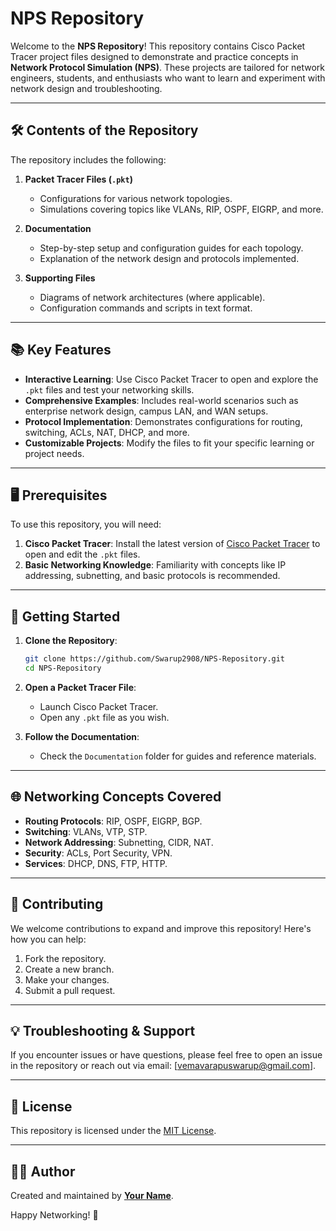 # NPS Repository

Welcome to the **NPS Repository**! This repository contains Cisco Packet Tracer project files designed to demonstrate and practice concepts in **Network Protocol Simulation (NPS)**. These projects are tailored for network engineers, students, and enthusiasts who want to learn and experiment with network design and troubleshooting.

---

## 🛠️ Contents of the Repository

The repository includes the following:

1. **Packet Tracer Files (`.pkt`)**
   - Configurations for various network topologies.
   - Simulations covering topics like VLANs, RIP, OSPF, EIGRP, and more.

2. **Documentation**
   - Step-by-step setup and configuration guides for each topology.
   - Explanation of the network design and protocols implemented.

3. **Supporting Files**
   - Diagrams of network architectures (where applicable).
   - Configuration commands and scripts in text format.

---

## 📚 Key Features

- **Interactive Learning**: Use Cisco Packet Tracer to open and explore the `.pkt` files and test your networking skills.
- **Comprehensive Examples**: Includes real-world scenarios such as enterprise network design, campus LAN, and WAN setups.
- **Protocol Implementation**: Demonstrates configurations for routing, switching, ACLs, NAT, DHCP, and more.
- **Customizable Projects**: Modify the files to fit your specific learning or project needs.

---

## 🖥️ Prerequisites

To use this repository, you will need:

1. **Cisco Packet Tracer**: Install the latest version of [Cisco Packet Tracer](https://www.netacad.com/courses/packet-tracer) to open and edit the `.pkt` files.
2. **Basic Networking Knowledge**: Familiarity with concepts like IP addressing, subnetting, and basic protocols is recommended.

---

## 🚀 Getting Started

1. **Clone the Repository**:
   ```bash
   git clone https://github.com/Swarup2908/NPS-Repository.git
   cd NPS-Repository
   ```

2. **Open a Packet Tracer File**:
   - Launch Cisco Packet Tracer.
   - Open any `.pkt` file as you wish.

3. **Follow the Documentation**:
   - Check the `Documentation` folder for guides and reference materials.

---

## 🌐 Networking Concepts Covered

- **Routing Protocols**: RIP, OSPF, EIGRP, BGP.
- **Switching**: VLANs, VTP, STP.
- **Network Addressing**: Subnetting, CIDR, NAT.
- **Security**: ACLs, Port Security, VPN.
- **Services**: DHCP, DNS, FTP, HTTP.

---

## 📝 Contributing

We welcome contributions to expand and improve this repository! Here's how you can help:

1. Fork the repository.
2. Create a new branch.
3. Make your changes.
4. Submit a pull request.

---

## 💡 Troubleshooting & Support

If you encounter issues or have questions, please feel free to open an issue in the repository or reach out via email: [vemavarapuswarup@gmail.com].

---

## 📜 License

This repository is licensed under the [MIT License](LICENSE).

---

## 👨‍💻 Author

Created and maintained by **[Your Name](https://github.com/Swarup2908)**.

Happy Networking! 🚀
